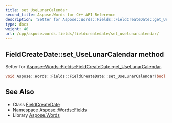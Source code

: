 ```yaml
---
title: set_UseLunarCalendar
second_title: Aspose.Words for C++ API Reference
description: 'Setter for Aspose::Words::Fields::FieldCreateDate::get_UseLunarCalendar.'
type: docs
weight: 40
url: /cpp/aspose.words.fields/fieldcreatedate/set_uselunarcalendar/
---
```

## FieldCreateDate::set_UseLunarCalendar method


Setter for [Aspose::Words::Fields::FieldCreateDate::get_UseLunarCalendar](../get_uselunarcalendar/).

```cpp
void Aspose::Words::Fields::FieldCreateDate::set_UseLunarCalendar(bool value)
```

## See Also

* Class [FieldCreateDate](../)
* Namespace [Aspose::Words::Fields](../../)
* Library [Aspose.Words](../../../)
